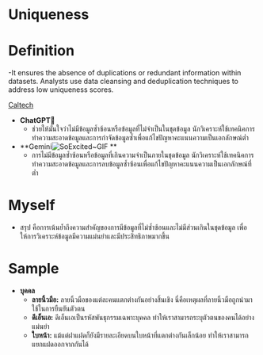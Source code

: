# **Uniqueness**
# **Definition**

-It ensures the absence of duplications or redundant information within datasets. Analysts use data cleansing and deduplication techniques to address low uniqueness scores.

[Caltech](https://pg-p.ctme.caltech.edu/blog/data-analytics/what-is-data-quality-management)
 
   - **ChatGPT💬**
      - ช่วยให้มั่นใจว่าไม่มีข้อมูลซ้ำซ้อนหรือข้อมูลที่ไม่จำเป็นในชุดข้อมูล นักวิเคราะห์ใช้เทคนิคการทำความสะอาดข้อมูลและการกำจัดข้อมูลซ้ำเพื่อแก้ไขปัญหาคะแนนความเป็นเอกลักษณ์ต่ำ
   - **Gemini![SoExcited~GIF](https://github.com/user-attachments/assets/66bb829e-b68c-4609-9198-ddbd81a271de)
**
      - การไม่มีข้อมูลซ้ำซ้อนหรือข้อมูลที่เกินความจำเป็นภายในชุดข้อมูล นักวิเคราะห์ใช้เทคนิคการทำความสะอาดข้อมูลและการลบข้อมูลซ้ำซ้อนเพื่อแก้ไขปัญหาคะแนนความเป็นเอกลักษณ์ที่ต่ำ


# **Myself**
   - สรุป คือการเน้นย้ำถึงความสำคัญของการมีข้อมูลที่ไม่ซ้ำซ้อนและไม่มีส่วนเกินในชุดข้อมูล เพื่อให้การวิเคราะห์ข้อมูลมีความแม่นยำและมีประสิทธิภาพมากขึ้น


# **Sample**
   - **บุคคล**
      - **ลายนิ้วมือ:** ลายนิ้วมือของแต่ละคนแตกต่างกันอย่างสิ้นเชิง นี่คือเหตุผลที่ลายนิ้วมือถูกนำมาใช้ในการยืนยันตัวตน
      - **ดีเอ็นเอ:** ดีเอ็นเอเป็นรหัสพันธุกรรมเฉพาะบุคคล ทำให้เราสามารถระบุตัวตนของคนได้อย่างแม่นยำ
      - **ใบหน้า:** แม้แต่ฝาแฝดก็ยังมีรายละเอียดบนใบหน้าที่แตกต่างกันเล็กน้อย ทำให้เราสามารถแยกแฝดออกจากกันได้
